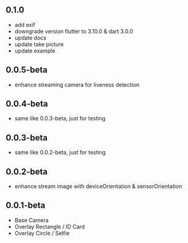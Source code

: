 ## 0.1.0

* add exif
* downgrade version flutter to 3.10.0 & dart 3.0.0
* update docs
* update take picture
* update example

## 0.0.5-beta

* enhance streaming camera for liveness detection

## 0.0.4-beta

* same like 0.0.3-beta, just for testing

## 0.0.3-beta

* same like 0.0.2-beta, just for testing

## 0.0.2-beta

* enhance stream image with deviceOrientation & sensorOrientation

## 0.0.1-beta

* Base Camera
* Overlay Rectangle / ID Card
* Overlay Circle / Selfie





